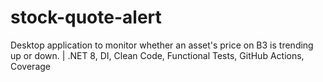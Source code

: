 # stock-quote-alert
 Desktop application to monitor whether an asset's price on B3 is trending up or down. | .NET 8, DI, Clean Code, Functional Tests, GitHub Actions, Coverage
